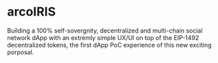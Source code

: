# arcoIRIS
Building a 100% self-sovergnity, decentralized and multi-chain social network dApp with an extremly simple UX/UI on top of the EIP-1492 decentralized tokens, the first dApp PoC experience of this new exciting porposal.


